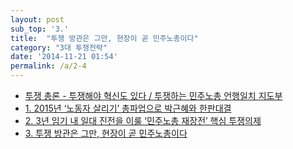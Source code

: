 ```yaml
---
layout: post
sub_top: '3.'
title:  "투쟁 방관은 그만, 현장이 곧 민주노총이다"
category: "3대 투쟁전략"
date: '2014-11-21 01:54'
permalink: /a/2-4
---
```


<ul>
	<li><a href="{{site.url}}/a/2-1.html">투쟁 총론 - 투쟁해야 혁신도 있다 / 투쟁하는 민주노총 언행일치 지도부</a></li>
	<li><a href="{{site.url}}/a/2-2.html">1. 2015년 ‘노동자 살리기’ 총파업으로 박근혜와 한판대결</a></li>
	<li><a href="{{site.url}}/a/2-3.html">2. 3년 임기 내 일대 진전을 이룰 ‘민주노총 재장전’ 핵심 투쟁의제</a></li>
	<li><a href="{{site.url}}/a/2-4.html">3. 투쟁 방관은 그만, 현장이 곧 민주노총이다</a></li>
</ul>